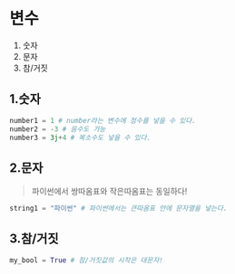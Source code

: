 # 변수

1. 숫자
2. 문자
3. 참/거짓



## 1.숫자

``` python
number1 = 1 # number라는 변수에 정수를 넣을 수 있다.
number2 = -3 # 음수도 가능
number3 = 3j+4 # 복소수도 넣을 수 있다.
```

## 2.문자

> 파이썬에서 쌍따옴표와 작은따옴표는 동일하다!

``` python
string1 = "파이썬"	# 파이썬에서는 큰따옴표 안에 문자열을 넣는다.
```

## 3.참/거짓

```python
my_bool = True # 참/거짓값의 시작은 대문자!
```